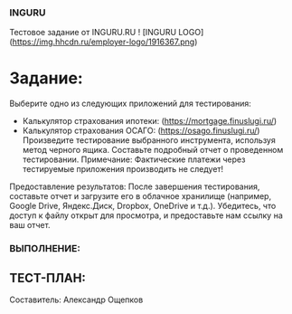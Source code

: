### INGURU
Тестовое задание от INGURU.RU
! [INGURU LOGO] (https://img.hhcdn.ru/employer-logo/1916367.png)

# Задание: 

Выберите одно из следующих приложений для тестирования:
- Калькулятор страхования ипотеки: (https://mortgage.finuslugi.ru/)
- Калькулятор страхования ОСАГО: (https://osago.finuslugi.ru/)
Произведите тестирование выбранного инструмента, используя метод черного ящика.
Составьте подробный отчет о проведенном тестировании.
Примечание: Фактические платежи через тестируемые приложения производить не следует!

Предоставление результатов:
После завершения тестирования, составьте отчет и загрузите его в облачное хранилище (например, Google Drive, Яндекс.Диск, Dropbox, OneDrive и т.д.). 
Убедитесь, что доступ к файлу открыт для просмотра, и предоставьте нам ссылку на ваш отчет.

### ВЫПОЛНЕНИЕ:

## ТЕСТ-ПЛАН:

Составитель: Александр Ощепков
